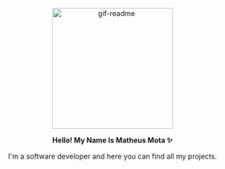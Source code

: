 <p align="center">
<img src="https://64.media.tumblr.com/77ab682a38d6280996cfad5bb71307fe/12ceb8f31b4c803b-22/s400x600/9baaf69b7b44cf0468f5514f22adc924bc7ac7c7.gifv" width="240" alt="gif-readme" border="0" />
</p>
<p align="center">
<b>Hello! My Name Is Matheus Mota ✨</b>

<p align="center">I'm a software developer and here you can find all my projects.
